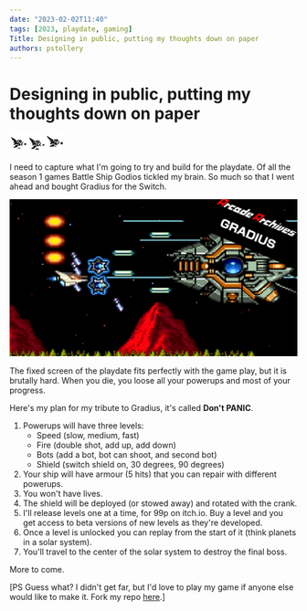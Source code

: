 ```yaml
---
date: "2023-02-02T11:40"
tags: [2023, playdate, gaming]
Title: Designing in public, putting my thoughts down on paper
authors: pstollery
---
```


# Designing in public, putting my thoughts down on paper

![A little ship](https://raw.githubusercontent.com/PhilStollery/dontpanic/main/source/images/ship-0.png)![A little ship](https://raw.githubusercontent.com/PhilStollery/dontpanic/main/source/images/ship-1.png)![A little ship](https://raw.githubusercontent.com/PhilStollery/dontpanic/main/source/images/ship-3.png)

I need to capture what I'm going to try and build for the playdate. Of all the season 1 games Battle Ship Godios tickled my brain. So much so that I went ahead and bought Gradius for the Switch. 

<!-- truncate -->

[![gradius](https://raw.githubusercontent.com/PhilStollery/phils.weblog.lol/master/images/gradius.png)](https://www.nintendo.com/store/products/arcade-archives-gradius-switch/)

The fixed screen of the playdate fits perfectly with the game play, but it is brutally hard. When you die, you loose all your powerups and most of your progress. 

Here's my plan for my tribute to Gradius, it's called **Don't PANIC**.

1. Powerups will have three levels: 
    - Speed (slow, medium, fast)
    - Fire (double shot, add up, add down)
    - Bots (add a bot, bot can shoot, and second bot)
    - Shield (switch shield on, 30 degrees, 90 degrees)
1. Your ship will have armour (5 hits) that you can repair with different powerups.
1. You won't have lives.
1. The shield will be deployed (or stowed away) and rotated with the crank.
1. I'll release levels one at a time, for 99p on itch.io. Buy a level and you get access to beta versions of new levels as they're developed.
1. Once a level is unlocked you can replay from the start of it (think planets in a solar system). 
1. You'll travel to the center of the solar system to destroy the final boss.

More to come.

[PS Guess what? I didn't get far, but I'd love to play my game if anyone else would like to make it. Fork my repo [here](https://github.com/PhilStollery/dontpanic).]